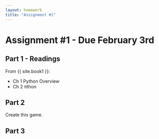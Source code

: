 ```yaml
---
layout: homework
title: "Assignment #1"
---
```


# Assignment #1 - Due February 3rd

## Part 1 - Readings

From {{ site.book1 }}:

* Ch 1 Python Overview
* Ch 2 &pi;thon

## Part 2 

Create this game.

## Part 3 



